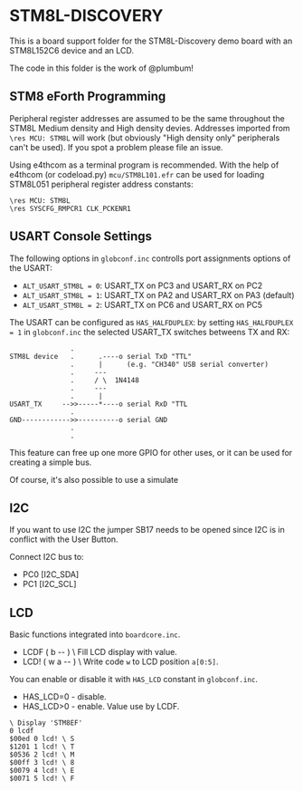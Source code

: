 # STM8L-DISCOVERY

This is a board support folder for the STM8L-Discovery demo board with an STM8L152C6 device and an LCD.

The code in this folder is the work of @plumbum!

## STM8 eForth Programming

Peripheral register addresses are assumed to be the same throughout the STM8L Medium density and High density devies. Addresses imported from `\res MCU: STM8L` will work (but obviously "High density only" peripherals can't be used). If you spot a problem please file an issue.

Using e4thcom as a terminal program is recommended. With the help of e4thcom (or codeload.py) `mcu/STM8L101.efr` can be used for loading STM8L051 peripheral register address constants:

```Forth
\res MCU: STM8L
\res SYSCFG_RMPCR1 CLK_PCKENR1
```

## USART Console Settings

The following options in `globconf.inc` controlls port assignments options of the USART:

* `ALT_USART_STM8L = 0`: USART_TX on PC3 and USART_RX on PC2
* `ALT_USART_STM8L = 1`: USART_TX on PA2 and USART_RX on PA3 (default)
* `ALT_USART_STM8L = 2`: USART_TX on PC6 and USART_RX on PC5

The USART can be configured as `HAS_HALFDUPLEX`: by setting `HAS_HALFDUPLEX = 1` in `globconf.inc` the selected USART_TX switches betweens TX and RX:

```
               .
STM8L device   .      .----o serial TxD "TTL"
               .      |      (e.g. "CH340" USB serial converter)
               .     ---
               .     / \  1N4148
               .     ---
               .      |
USART_TX     -->>-----*----o serial RxD "TTL
               .
GND------------>>----------o serial GND
               .
               .
```

This feature can free up one more GPIO for other uses, or it can be used for creating a simple bus.

Of course, it's also possible to use a simulate

## I2C

If you want to use I2C the jumper SB17 needs to be opened since I2C is in conflict with the User Button.

Connect I2C bus to:

* PC0 [I2C_SDA]
* PC1 [I2C_SCL]

## LCD

Basic functions integrated into `boardcore.inc`.

* LCDF ( b -- ) \ Fill LCD display with value.
* LCD! ( w a -- ) \ Write code `w` to LCD position `a[0:5]`.

You can enable or disable it with `HAS_LCD` constant in `globconf.inc`.

* HAS_LCD=0 - disable.
* HAS_LCD>0 - enable. Value use by LCDF.

```
\ Display 'STM8EF'
0 lcdf
$00ed 0 lcd! \ S
$1201 1 lcd! \ T
$0536 2 lcd! \ M
$00ff 3 lcd! \ 8
$0079 4 lcd! \ E
$0071 5 lcd! \ F
```
